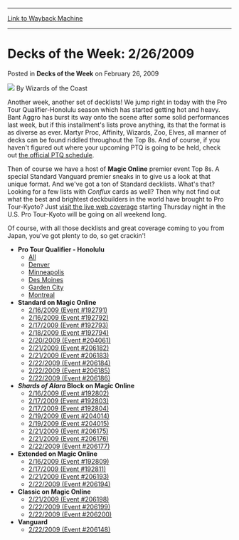 
---
[Link to Wayback Machine](https://web.archive.org/web/20220126195218/https://magic.wizards.com/en/articles/archive/decks-week/decks-week-2262009-2009-02-26)

[_metadata_:author]:- "Wizards of the Coast"
[_metadata_:description]:- "Another week, another set of decklists! We jump right in today with the Pro Tour Qualifier-Honolulu season which has started getting hot and heavy. Bant Aggro has burst its way onto the scene after some solid performances last week, but if this installment's lists prove anything, its that the format is as diverse as ever. Martyr Proc, Affinity, Wizards, Zoo, Elves, all manner"
[_metadata_:generator]:- "Drupal 7 (http://drupal.org)"
[_metadata_:node]:- "598301"
[_metadata_:publish_date]:- "2009-02-26"
[_metadata_:source]:- "div-main-content"
[_metadata_:title]:- "Decks of the Week: 2/26/2009"
[_metadata_:wayback_capture_timestamp]:- "2022-01-26 19:52:18"
[_metadata_:wayback_raw_url]:- "https://web.archive.org/web/20220126195218id_/https://magic.wizards.com/en/articles/archive/decks-week/decks-week-2262009-2009-02-26"
[_metadata_:wayback_url]:- "https://magic.wizards.com/en/articles/archive/decks-week/decks-week-2262009-2009-02-26"
---


Decks of the Week: 2/26/2009
============================



 Posted in **Decks of the Week**
 on February 26, 2009 






![](https://media.magic.wizards.com/styles/auth_small/public/images/person/wizards_author.jpg)
By Wizards of the Coast












Another week, another set of decklists! We jump right in today with the Pro Tour Qualifier-Honolulu season which has started getting hot and heavy. Bant Aggro has burst its way onto the scene after some solid performances last week, but if this installment's lists prove anything, its that the format is as diverse as ever. Martyr Proc, Affinity, Wizards, Zoo, Elves, all manner of decks can be found riddled throughout the Top 8s. And of course, if you haven't figured out where your upcoming PTQ is going to be held, check out [the official PTQ schedule](http://archive.wizards.com/Magic/TCG/Events.aspx?x=mtgcom/protour/honolulu09-qualifiers).


Then of course we have a host of **Magic Online** premier event Top 8s. A special Standard Vanguard premier sneaks in to give us a look at that unique format. And we've got a ton of Standard decklists. What's that? Looking for a few lists with *Conflux* cards as well? Then why not find out what the best and brightest deckbuilders in the world have brought to Pro Tour-Kyoto? Just [visit the live web coverage](/en/events/coverage/nassif-greater-power) starting Thursday night in the U.S. Pro Tour-Kyoto will be going on all weekend long.


Of course, with all those decklists and great coverage coming to you from Japan, you've got plenty to do, so get crackin'!


* **Pro Tour Qualifier - Honolulu**
	+ [All](/en/events/coverage/pro-tour%E2%80%93honolulu-qualifying-season-top-8-decklists)
	+ [Denver](/en/articles/archive/event-coverage/pro-tour%E2%80%93honolulu-qualifying-season-top-8-decklists-2009-02-25)
	+ [Minneapolis](/en/articles/archive/event-coverage/pro-tour%E2%80%93honolulu-qualifying-season-top-8-decklists-2009-02-25-0)
	+ [Des Moines](/en/articles/archive/event-coverage/pro-tour%E2%80%93honolulu-qualifying-season-top-8-decklists-2009-02-25-1)
	+ [Garden City](/en/articles/archive/event-coverage/pro-tour%E2%80%93honolulu-qualifying-season-top-8-decklists-2009-02-25-2)
	+ [Montreal](/en/articles/archive/event-coverage/pro-tour%E2%80%93honolulu-qualifying-season-top-8-decklists-2009-02-25-3)
* **Standard on Magic Online**
	+ [2/16/2009 (Event #192791)](http://archive.wizards.com/magic/magazine/events.aspx?x=mtg/daily/decks/mol192791)
	+ [2/16/2009 (Event #192792)](http://archive.wizards.com/magic/magazine/events.aspx?x=mtg/daily/decks/mol192792)
	+ [2/17/2009 (Event #192793)](http://archive.wizards.com/magic/magazine/events.aspx?x=mtg/daily/decks/mol192793)
	+ [2/18/2009 (Event #192794)](http://archive.wizards.com/magic/magazine/events.aspx?x=mtg/daily/decks/mol192794)
	+ [2/20/2009 (Event #204061)](http://archive.wizards.com/magic/magazine/events.aspx?x=mtg/daily/decks/mol204061)
	+ [2/21/2009 (Event #206182)](http://archive.wizards.com/magic/magazine/events.aspx?x=mtg/daily/decks/mol206182)
	+ [2/21/2009 (Event #206183)](http://archive.wizards.com/magic/magazine/events.aspx?x=mtg/daily/decks/mol206183)
	+ [2/22/2009 (Event #206184)](http://archive.wizards.com/magic/magazine/events.aspx?x=mtg/daily/decks/mol206184)
	+ [2/22/2009 (Event #206185)](http://archive.wizards.com/magic/magazine/events.aspx?x=mtg/daily/decks/mol206185)
	+ [2/22/2009 (Event #206186)](http://archive.wizards.com/magic/magazine/events.aspx?x=mtg/daily/decks/mol206186)
* ***Shards of Alara* Block on Magic Online**
	+ [2/16/2009 (Event #192802)](http://archive.wizards.com/magic/magazine/events.aspx?x=mtg/daily/decks/mol192802)
	+ [2/17/2009 (Event #192803)](http://archive.wizards.com/magic/magazine/events.aspx?x=mtg/daily/decks/mol192803)
	+ [2/17/2009 (Event #192804)](http://archive.wizards.com/magic/magazine/events.aspx?x=mtg/daily/decks/mol192804)
	+ [2/19/2009 (Event #204014)](http://archive.wizards.com/magic/magazine/events.aspx?x=mtg/daily/decks/mol204014)
	+ [2/19/2009 (Event #204015)](http://archive.wizards.com/magic/magazine/events.aspx?x=mtg/daily/decks/mol204015)
	+ [2/21/2009 (Event #206175)](http://archive.wizards.com/magic/magazine/events.aspx?x=mtg/daily/decks/mol206175)
	+ [2/21/2009 (Event #206176)](http://archive.wizards.com/magic/magazine/events.aspx?x=mtg/daily/decks/mol206176)
	+ [2/22/2009 (Event #206177)](http://archive.wizards.com/magic/magazine/events.aspx?x=mtg/daily/decks/mol206177)
* **Extended on Magic Online**
	+ [2/16/2009 (Event #192809)](http://archive.wizards.com/magic/magazine/events.aspx?x=mtg/daily/decks/mol192809)
	+ [2/17/2009 (Event #192811)](http://archive.wizards.com/magic/magazine/events.aspx?x=mtg/daily/decks/mol192811)
	+ [2/21/2009 (Event #206193)](http://archive.wizards.com/magic/magazine/events.aspx?x=mtg/daily/decks/mol206193)
	+ [2/22/2009 (Event #206194)](http://archive.wizards.com/magic/magazine/events.aspx?x=mtg/daily/decks/mol206194)
* **Classic on Magic Online**
	+ [2/21/2009 (Event #206198)](http://archive.wizards.com/magic/magazine/events.aspx?x=mtg/daily/decks/mol206198)
	+ [2/22/2009 (Event #206199)](http://archive.wizards.com/magic/magazine/events.aspx?x=mtg/daily/decks/mol206199)
	+ [2/22/2009 (Event #206200)](http://archive.wizards.com/magic/magazine/events.aspx?x=mtg/daily/decks/mol206200)
* **Vanguard**
	+ [2/22/2009 (Event #206148)](http://archive.wizards.com/magic/magazine/events.aspx?x=mtg/daily/decks/mol206148)







